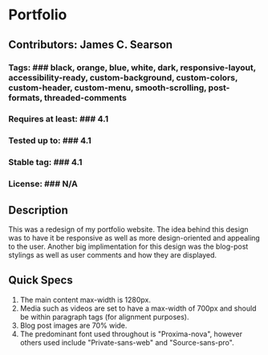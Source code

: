 # Portfolio #
## Contributors: James C. Searson ##
### Tags: ### black, orange, blue, white, dark, responsive-layout, accessibility-ready, custom-background, custom-colors, custom-header, custom-menu, smooth-scrolling, post-formats, threaded-comments
### Requires at least: ### 4.1
### Tested up to: ### 4.1
### Stable tag: ### 4.1
### License: ### N/A

## Description ##

This was a redesign of my portfolio website.  The idea behind this design was to have it be responsive as well as more design-oriented and appealing to the user.  Another big implimentation for this design was the blog-post stylings as well as user comments and how they are displayed.

## Quick Specs ##

1. The main content max-width is 1280px.
2. Media such as videos are set to have a max-width of 700px and should be within paragraph tags (for alignment purposes).
3. Blog post images are 70% wide.
4. The predominant font used throughout is "Proxima-nova", however others used include "Private-sans-web" and "Source-sans-pro".